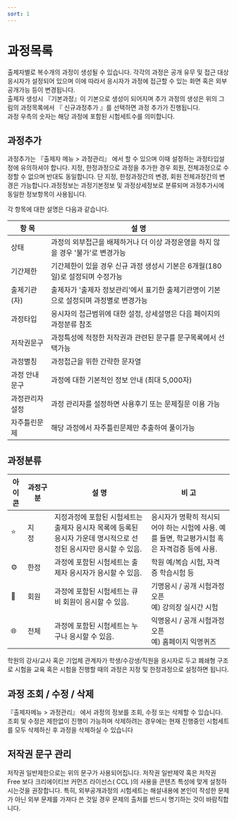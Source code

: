 ```yaml
---
sort: 1
---
```


# 과정목록

출제자별로 복수개의 과정이 생성될 수 있습니다. 각각의 과정은 공개 유무 및 접근 대상 응시자가 설정되어 있으며 이에 따라서 응시자가 과정에 접근할 수 있는 화면 혹은 외부공개가능 등이 변경됩니다.  
출제자 생성시 『기본과정』이 기본으로 생성이 되어지며 추가 과정의 생성은 위의 그림의 과정목록에서 『 신규과정추가 』를 선택하면 과정 추가가 진행됩니다.  
과정 우측의 숫자는 해당 과정에 포함된 시험세트수를 의미합니다.
## 과정추가
과정추가는 『출제자 메뉴 > 과정관리』 에서 할 수 있으며 이때 설정하는 과정타입설정에 유의하셔야 합니다. 지정, 한정과정으로 과정을 추가한 경우 회원, 전체과정으로 수정할 수 없으며 반대도 동일합니다. 단 지정, 한정과정간의 변경, 회원 전체과정간의 변경은 가능합니다.과정정보는 과정기본정보 및 과정상세정보로 분류되며 과정추가시에 동일한 정보항목이 사용됩니다.

각 항목에 대한 설명은 다음과 같습니다.

|항 목|	설 명|
|---|---|
|상태|	과정의 외부접근을 배제하거나 더 이상 과정운영을 하지 않을 경우 '불가'로 변경가능|
|기간제한|	기간제한이 있을 경우 신규 과정 생성시 기본은 6개월(180일)로 설정되며 수정가능|
|출제기관(자)|	출제자가 '출제자 정보관리'에서 표기한 출제기관명이 기본으로 설정되며 과정별로 변경가능|
|과정타입|	응시자의 접근범위에 대한 설정, 상세설명은 다음 페이지의 과정분류 참조|
|저작권문구|	과정특성에 적정한 저작권과 관련된 문구를 문구목록에서 선택가능|
|과정별칭|	과정접근을 위한 간략한 문자열|
|과정 안내문구|	과정에 대한 기본적인 정보 안내 (최대 5,000자)|
|과정관리자설정|	과정 관리자를 설정하면 사용후기 또는 문제질문 이용 가능|
|자주틀린문제|	해당 과정에서 자주틀린문제만 추출하여 풀이가능|


## 과정분류

|아이콘|과정구분|	설 명|	비 고|
|----|----|----|----|
| ⭐ |지정&nbsp;&nbsp;&nbsp;&nbsp;&nbsp;&nbsp;|	지정과정에 포함된 시험세트는 출제자 응시자 목록에 등록된 응시자 가운데 명시적으로 선정된 응시자만 응시할 수 있음.	|응시자가 명확히 적시되어야 하는 시험에 사용. 예를 들면, 학교평가시험 혹은 자격검증 등에 사용. |
| ⚙️ |한정|	과정에 포함된 시험세트는 출제자 응시자가 응시할 수 있음.	|학원 예/복습 시험, 자격증 학습시험 등|
| 👤 |회원|	과정에 포함된 시험세트는 큐비 회원이 응시할 수 있음.	|기명응시 / 공개 시험과정 오픈<br>예) 강의장 실시간 시험  |
| 🌐 |전체|	과정에 포함된 시험세트는 누구나 응시할 수 있음.  	|익명응시 / 공개 시험과정 오픈<br>예) 홈페이지 익명퀴즈 |

학원의 강사/교사 혹은 기업체 관계자가 학생/수강생/직원을 응시자로 두고 폐쇄형 구조로 시험을 교육 혹은 시험을 진행할 때의 과정은 지정 및 한정과정으로 설정하면 됩니다.


## 과정 조회 / 수정 / 삭제
『출제자메뉴 > 과정관리』 에서 과정의 정보를 조회, 수정 또는 삭제할 수 있습니다. 조회 및 수정은 제한없이 진행이 가능하며 삭제하려는 경우에는 현재 진행중인 시험세트를 모두 삭제하신 후 과정을 삭제하실 수 있습니다

## 저작권 문구 관리
저작권 일반제한으로는 위의 문구가 사용되어집니다. 저작권 일반제약 혹은 저작권 Free 보다 크리에이티브 커먼즈 라이선스( CCL )의 사용을 콘텐츠 특성에 맞게 설정하시는것을 권장합니다. 특히, 외부공개과정의 시험세트는 해설내용에 본인이 작성한 문제가 아닌 외부 문제를 가져다 쓴 것일 경우 문제의 출처를 반드시 명기하는 것이 바람직합니다.

